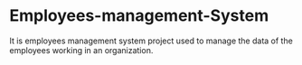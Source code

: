 # Employees-management-System
It is employees management system project used to manage the data of the employees working in an organization.
